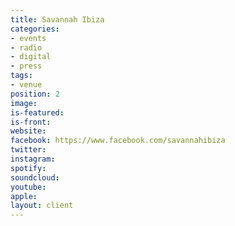 ```yaml
---
title: Savannah Ibiza
categories:
- events
- radio
- digital
- press
tags:
- venue
position: 2
image: 
is-featured: 
is-front: 
website:
facebook: https://www.facebook.com/savannahibiza
twitter:
instagram:
spotify:
soundcloud:
youtube: 
apple: 
layout: client
---
```


